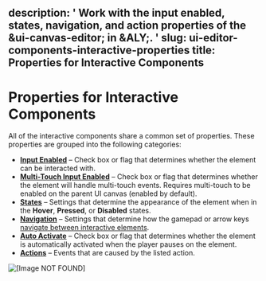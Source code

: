 description: ' Work with the input enabled, states, navigation, and action properties
  of the &ui-canvas-editor; in &ALY;. '
slug: ui-editor-components-interactive-properties
title: Properties for Interactive Components
---
# Properties for Interactive Components<a name="ui-editor-components-interactive-properties"></a>

All of the interactive components share a common set of properties\. These properties are grouped into the following categories:
+ [**Input Enabled**](ui-editor-components-interactive-properties-input.md) – Check box or flag that determines whether the element can be interacted with\.
+ [**Multi\-Touch Input Enabled**](ui-editor-components-interactive-properties-multitouch-input.md) – Check box or flag that determines whether the element will handle multi\-touch events\. Requires multi\-touch to be enabled on the parent UI canvas \(enabled by default\)\.
+ [**States**](ui-editor-components-interactive-properties-states.md) – Settings that determine the appearance of the element when in the **Hover**, **Pressed**, or **Disabled** states\.
+ [**Navigation**](ui-editor-components-interactive-properties-navigation.md) – Settings that determine how the gamepad or arrow keys [navigate between interactive elements](ui-editor-components-firstfocus.md)\.
+ [**Auto Activate**](ui-editor-components-autoactivate.md) – Check box or flag that determines whether the element is automatically activated when the player pauses on the element\.
+ [**Actions**](ui-editor-components-actions.md) – Events that are caused by the listed action\.

![\[Image NOT FOUND\]](/images/userguide/game_ui_editor/ui-editor-components-interactive-properties.png)